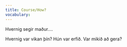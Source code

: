 ```yaml
---
title: Course/How?
vocabulary:
---
```


Hvernig segir maður....

Hvernig var vikan þín?
Hún var erfið.
Var mikið að gera?

